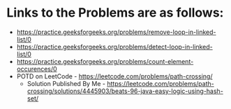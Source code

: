 # Links to the Problems are as follows:

* https://practice.geeksforgeeks.org/problems/remove-loop-in-linked-list/0
* https://practice.geeksforgeeks.org/problems/detect-loop-in-linked-list/0
* https://practice.geeksforgeeks.org/problems/count-element-occurences/0
* POTD on LeetCode - https://leetcode.com/problems/path-crossing/
  * Solution Published By Me - https://leetcode.com/problems/path-crossing/solutions/4445903/beats-96-java-easy-logic-using-hash-set/
